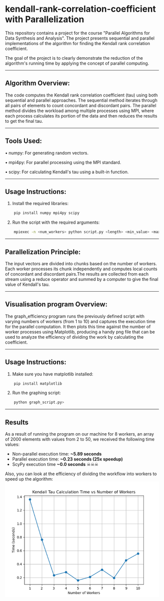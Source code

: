 # kendall-rank-correlation-coefficient with Parallelization

This repository contains a project for the course "Parallel Algorithms for Data Synthesis and Analysis". The project presents sequential and parallel implementations of the algorithm for finding the Kendall rank correlation coefficient.


The goal of the project is to clearly demonstrate the reduction of the algorithm's running time by applying the concept of parallel computing.

---

## Algorithm Overview:

The code computes the Kendall rank correlation coefficient (tau) using both sequential and parallel approaches. The sequential method iterates through all pairs of elements to count concordant and discordant pairs. The parallel method divides the workload among multiple processes using MPI, where each process calculates its portion of the data and then reduces the results to get the final tau.

---

## Tools Used:

• numpy: For generating random vectors.

• mpi4py: For parallel processing using the MPI standard.

• scipy: For calculating Kendall's tau using a built-in function.

---

## Usage Instructions:

1. Install the required libraries:
```bash
    pip install numpy mpi4py scipy
```
2. Run the script with the required arguments:
```bash
    mpiexec -n <num_workers> python script.py <length> <min_value> <max_value> <num_workers>
```

---

## Parallelization Principle:

The input vectors are divided into chunks based on the number of workers. Each worker processes its chunk independently and computes local counts of concordant and discordant pairs.The results are collected from each stream using a reduce operator and summed by a computer to give the final value of Kendall's tau.

---

## Visualisation program Overview:

The graph_efficiency program runs the previously defined script with varying numbers of workers (from 1 to 10) and captures the execution time for the parallel computation. It then plots this time against the number of worker processes using Matplotlib, producing a handy png file that can be used to analyze the efficiency of dividing the work by calculating the coefficient.

---

## Usage Instructions:

1. Make sure you have matplotlib installed:
```bash
    pip install matplotlib
```
2. Run the graphing script:
```bash
    python graph_script.py>
```

---

## Results
As a result of running the program on our machine for 8 workers, an array of 2000 elements with values ​​from 2 to 50, we received the following time values:
- Non-parallel execution time: **~5.89 seconds**  
- Parallel execution time: **~0.23 seconds (25x speedup)**
- ScyPy execution time **~0.0 seconds** ☠☠☠

Also, you can look at the efficiency of dividing the workflow into workers to speed up the algorithm:
![Speed up results](https://github.com/BibAss/kendall-rank-correlation-coefficient/blob/main/img/img.png?raw=true)
